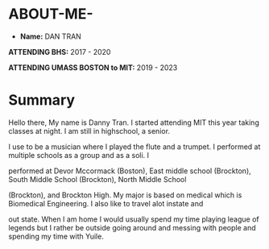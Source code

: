 # ABOUT-ME-

- **Name:** DAN TRAN

 **ATTENDING BHS:** 2017 - 2020
 
 **ATTENDING UMASS BOSTON to MIT:** 2019 - 2023
 
 # Summary
 Hello there, My name is Danny Tran. I started attending MIT this year taking classes at night. I am still in highschool, a senior.
 
I use to be a musician where I played the flute and a trumpet. I performed at multiple schools as a group and as a soli. I 

performed at Devor Mccormack (Boston), East middle school (Brockton), South Middle School (Brockton), North Middle School 

(Brockton), and Brockton High. My major is based on medical which is Biomedical Engineering. I also like to travel alot instate and 

out state. When I am home I would usually spend my time playing league of legends but I rather be outside going around and messing 
with people and spending my time with Yuile. 

